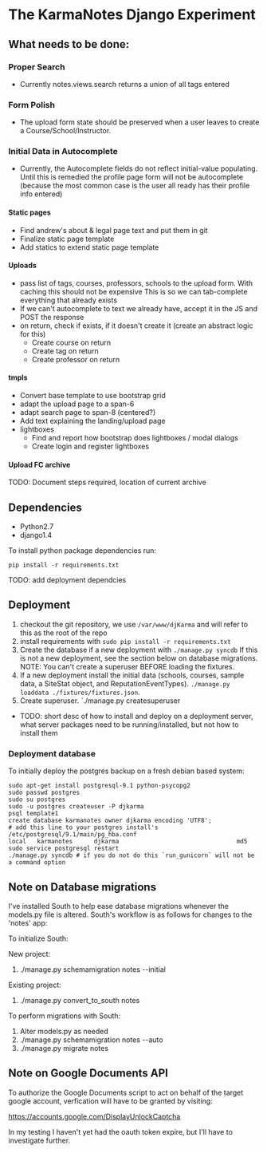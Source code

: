 The KarmaNotes Django Experiment
================================

What needs to be done:
----------------------

### Proper Search ###
+ Currently notes.views.search returns a union of all tags entered

### Form Polish ###
+ The upload form state should be preserved when a user leaves to create a Course/School/Instructor.

### Initial Data in Autocomplete ###
+ Currently, the Autocomplete fields do not reflect initial-value populating. Until this is remedied the profile page form will not be autocomplete (because the most common case is the user all ready has their profile info entered)

#### Static pages ####

 + Find andrew's about & legal page text and put them in git
 + Finalize static page template
 + Add statics to extend static page template

#### Uploads ####

 + pass list of tags, courses, professors, schools to the upload form. 
    With caching this should not be expensive
    This is so we can tab-complete everything that already exists
 + If we can't autocomplete to text we already have, accept it in the JS and POST the response
 + on return, check if exists, if it doesn't create it (create an abstract logic for this)
    + Create course on return
    + Create tag on return
    + Create professor on return

#### tmpls ####

 + Convert base template to use bootstrap grid
 + adapt the upload page to a span-6
 + adapt search page to span-8 (centered?)
 + Add text explaining the landing/upload page
 + lightboxes
    + Find and report how bootstrap does lightboxes / modal dialogs
    + Create login and register lightboxes

#### Upload FC archive ####
TODO: Document steps required, location of current archive


Dependencies
------------

 + Python2.7
 + django1.4


To install python package dependencies run:

    pip install -r requirements.txt

TODO: add deployment dependcies

Deployment
----------

1. checkout the git repository, we use `/var/www/djKarma` and will refer to this as the root of the repo
2. install requirements with `sudo pip install -r requirements.txt`
3. Create the database if a new deployment with `./manage.py syncdb` If this is not a new deployment, see the section below on database migrations. NOTE: You can't create a superuser BEFORE loading the fixtures.
4. If a new deployment install the initial data (schools, courses, sample data, a SiteStat object, and ReputationEventTypes). `./manage.py loaddata ./fixtures/fixtures.json`. 
5. Create superuser. `./manage.py createsuperuser

 + TODO: short desc of how to install and deploy on a deployment server, what server packages need to be running/installed, but not how to install them

### Deployment database ###
To initially deploy the postgres backup on a fresh debian based system:
```
sudo apt-get install postgresql-9.1 python-psycopg2
sudo passwd postgres
sudo su postgres
sudo -u postgres createuser -P djkarma
psql template1
create database karmanotes owner djkarma encoding 'UTF8';
# add this line to your postgres install's /etc/postgresql/9.1/main/pg_hba.conf
local   karmanotes      djkarma                                 md5
sudo service postgresql restart
./manage.py syncdb # if you do not do this `run_gunicorn` will not be a command option
```

Note on Database migrations
---------------------------

I've installed South to help ease database migrations whenever the models.py file is altered.
South's workflow is as follows for changes to the 'notes' app:

To initialize South:

New project:

1) ./manage.py schemamigration notes --initial

Existing project:

1) ./manage.py convert_to_south notes


To perform migrations with South:

1) Alter models.py as needed
2) ./manage.py schemamigration notes --auto
3) ./manage.py migrate notes

Note on Google Documents API
----------------------------

 To authorize the Google Documents script to act on behalf of the target google account, verfication will have to be granted by visiting:

 https://accounts.google.com/DisplayUnlockCaptcha

 In my testing I haven't yet had the oauth token expire, but I'll have to investigate further.

